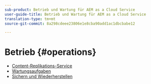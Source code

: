 ```yaml
---
sub-product: Betrieb und Wartung für AEM as a Cloud Service
user-guide-title: Betrieb und Wartung für AEM as a Cloud Service
translation-type: tm+mt
source-git-commit: 8a298cdeee23806e1e8cba90add1ac1dbcbabe12

---
```



# Betrieb {#operations}

+ [Content-Replikations-Service](replication.md)
+ [Wartungsaufgaben](maintenance.md)
+ [Sichern und Wiederherstellen](backup.md)

